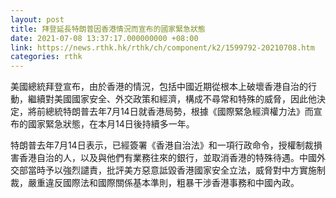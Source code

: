 ```yaml
---
layout: post
title: 拜登延長特朗普因香港情況而宣布的國家緊急狀態
date: 2021-07-08 13:37:17.000000000 +08:00
link: https://news.rthk.hk/rthk/ch/component/k2/1599792-20210708.htm
categories: rthk
---
```


美國總統拜登宣布，由於香港的情況，包括中國近期從根本上破壞香港自治的行動，繼續對美國國家安全、外交政策和經濟，構成不尋常和特殊的威脅，因此他決定，將前總統特朗普去年7月14日就香港局勢，根據《國際緊急經濟權力法》而宣布的國家緊急狀態，在本月14日後持續多一年。

特朗普去年7月14日表示，已經簽署《香港自治法》和一項行政命令，授權制裁損害香港自治的人，以及與他們有業務往來的銀行，並取消香港的特殊待遇。中國外交部當時予以強烈譴責，批評美方惡意詆毀香港國家安全立法，威脅對中方實施制裁，嚴重違反國際法和國際關係基本準則，粗暴干涉香港事務和中國內政。
